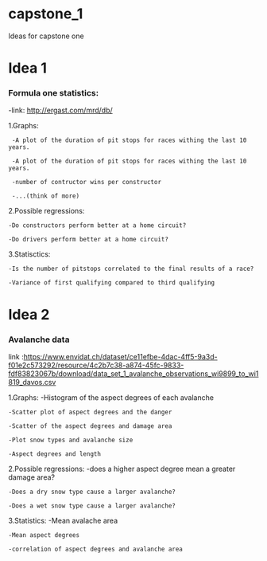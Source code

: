# capstone_1
Ideas for capstone one
  
# Idea 1
  ### Formula one statistics:
  
   -link: http://ergast.com/mrd/db/
   
   1.Graphs: 
   
     -A plot of the duration of pit stops for races withing the last 10 years.
     
     -A plot of the duration of pit stops for races withing the last 10 years.
     
     -number of contructor wins per constructor
     
     -...(think of more)
            
  2.Possible regressions: 
  
    -Do constructors perform better at a home circuit?
    
    -Do drivers perform better at a home circuit?
            
  3.Statisctics: 
  
    -Is the number of pitstops correlated to the final results of a race?
   
    -Variance of first qualifying compared to third qualifying

# Idea 2
  ### Avalanche data
  link :https://www.envidat.ch/dataset/ce11efbe-4dac-4ff5-9a3d-f01e2c573292/resource/4c2b7c38-a874-45fc-9833-fdf83823067b/download/data_set_1_avalanche_observations_wi9899_to_wi1819_davos.csv
  
  1.Graphs:
    -Histogram of the aspect degrees of each avalanche
    
    -Scatter plot of aspect degrees and the danger 
    
    -Scatter of the aspect degrees and damage area
    
    -Plot snow types and avalanche size
    
    -Aspect degrees and length
    
  2.Possible regressions:
    -does a higher aspect degree mean a greater damage area?
    
    -Does a dry snow type cause a larger avalanche?
    
    -Does a wet snow type cause a larger avalanche?
    
  3.Statistics:
    -Mean avalache area
    
    -Mean aspect degrees
    
    -correlation of aspect degrees and avalanche area
  
  
  
